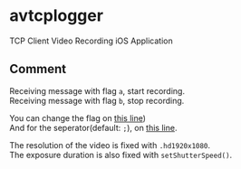 # avtcplogger
TCP Client Video Recording iOS Application

## Comment
Receiving message with flag `a`, start recording.\
Receiving message with flag `b`, stop recording.

You can change the flag on [this line](https://github.com/sejun-ahn/avtcplogger/blob/db1ef66c093dbd21049fa5f84ef895617ecf5aa5/avtcplogger/View/ContentView.swift#L38))\
And for the seperator(default: `;`), on [this line](https://github.com/sejun-ahn/avtcplogger/blob/db1ef66c093dbd21049fa5f84ef895617ecf5aa5/avtcplogger/Manager/SocketManager.swift#L177).

The resolution of the video is fixed with `.hd1920x1080`.\
The exposure duration is also fixed with `setShutterSpeed()`.
